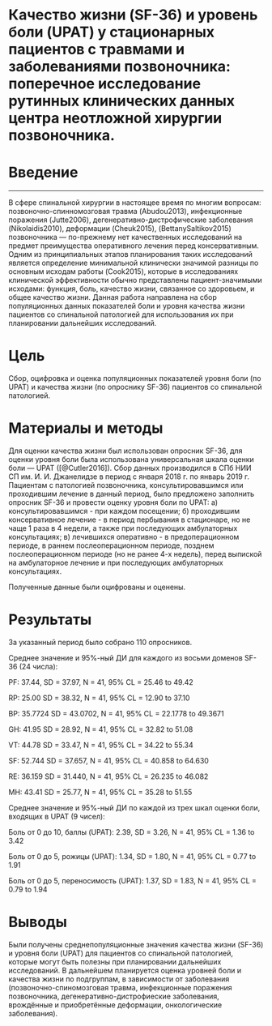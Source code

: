 # Качество жизни (SF-36) и уровень боли (UPAT) у стационарных пациентов с травмами и заболеваниями позвоночника: поперечное исследование рутинных клинических данных центра неотложной хирургии позвоночника.

# Введение

----------------------------------------------------------------------------

В сфере спинальной хирургии в настоящее время по многим вопросам: позвоночно-спинномозговая травма (Abudou2013), инфекционные поражения (Jutte2006), дегенеративно-дистрофические заболевания (Nikolaidis2010), деформации (Cheuk2015), (BettanySaltikov2015) позвоночника — по-прежнему нет качественных исследований на предмет преимущества оперативного лечения перед консервативным. Одним из принципиальных этапов планирования таких исследований является определение минимальной клинически значимой разницы по основным исходам работы (Cook2015), которые в исследованиях клинической эффективности обычно представлены пациент-значимыми исходами: функция, боль, качество жизни, связанное со здоровьем, и общее качество жизни. Данная работа направлена на сбор популяционных данных показателей боли и уровня качества жизни пациентов со спинальной патологией для использования их при планировании дальнейших исследований.

# Цель
 
Сбор, оцифровка и оценка популяционных показателей уровня боли (по UPAT) и качества жизни (по опроснику SF-36) пациентов со спинальной патологией.

# Материалы и методы

Для оценки качества жизни был использован опросник SF-36, для оценки уровня боли была использована универсальная шкала оценки боли — UPAT ([@Cutler2016]). Сбор данных производился в СПб НИИ СП им. И. И. Джанелидзе в период с января 2018 г. по январь 2019 г. Пациентам с патологией позвоночника, консультировавшимся или проходившим лечение в данный период, было предложено заполнить опросник SF-36 и провести оценку уровня боли по UPAT:
а) консультировавшимся - при каждом посещении;
б) проходившим консервативное лечение - в период пербывания в стационаре, но не чаще 1 раза в 4 недели, а также при последующих амбулаторных консультациях;
в) лечившихся оперативно - в предоперационном периоде, в раннем послеоперационном периоде, позднем послеоперационном периоде (но не ранее 4-х недель), перед выпиской на амбулаторное лечение и при последующих амбулаторных консультациях.

Полученные данные были оцифрованы и оценены.

# Результаты

За указанный период было собрано 110 опросников.

Cреднее значение и 95%-ный ДИ для каждого из восьми доменов SF-36 (24 числа):

PF: 37.44, SD = 37.97, N = 41, 95% CL = 25.46 to 49.42

RP: 25.00 SD = 38.32, N = 41, 95% CL = 12.90 to 37.10

ВР: 35.7724 SD = 43.0702, N = 41, 95% CL = 22.1778 to 49.3671

GH: 41.95 SD = 28.92, N = 41, 95% CL = 32.82 to 51.08

VT: 44.78 SD = 33.47, N = 41, 95% CL = 34.22 to 55.34

SF: 52.744 SD = 37.657, N = 41, 95% CL = 40.858 to 64.630

RE: 36.159 SD = 31.440, N = 41, 95% CL = 26.235 to 46.082

МН: 43.41 SD = 25.77, N = 41, 95% CL = 35.28 to 51.55

Среднее значение и 95%-ный ДИ по каждой из трех шкал оценки боли, входящих в UPAT (9 чисел):

Боль от 0 до 10, баллы (UPAT): 2.39, SD = 3.26, N = 41, 95% CL = 1.36 to 3.42

Боль от 0 до 5, рожицы (UPAT): 1.34, SD = 1.80, N = 41, 95% CL = 0.77 to 1.91

Боль от 0 до 5, переносимость (UPAT): 1.37, SD = 1.83, N = 41, 95% CL = 0.79 to 1.94

# Выводы

Были получены среднепопуляционные значения качества жизни (SF-36) и уровня боли (UPAT) для пациентов со спинальной патологией, которые могут быть полезны при планировании дальнейших исследований. В дальнейшем планируется оценка уровней боли  и качества жизни по подгруппам, в зависимости от заболевания (позвоночно-спиномозговая травма, инфекционные поражения позвоночника, дегенеративно-дистрофиеские заболевания, врождённые и приобретённые деформации, онкологические заболевания).
